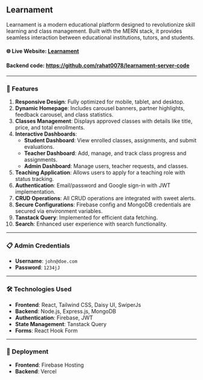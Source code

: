 ## Learnament

Learnament is a modern educational platform designed to revolutionize skill learning and class management. Built with the MERN stack, it provides seamless interaction between educational institutions, tutors, and students.

#### 🌐 Live Website: [Learnament](https://learnament.web.app/)
#### Backend code: https://github.com/rahat0078/learnament-server-code

---

### 🚀 Features

1. **Responsive Design**: Fully optimized for mobile, tablet, and desktop.
2. **Dynamic Homepage**: Includes carousel banners, partner highlights, feedback carousel, and class statistics.
3. **Classes Management**: Displays approved classes with details like title, price, and total enrollments.
4. **Interactive Dashboards**:
   - **Student Dashboard**: View enrolled classes, assignments, and submit evaluations.
   - **Teacher Dashboard**: Add, manage, and track class progress and assignments.
   - **Admin Dashboard**: Manage users, teacher requests, and classes.
5. **Teaching Application**: Allows users to apply for a teaching role with status tracking.
6. **Authentication**: Email/password and Google sign-in with JWT implementation.
7. **CRUD Operations**: All CRUD operations are integrated with sweet alerts.
8. **Secure Configurations**: Firebase config and MongoDB credentials are secured via environment variables.
9. **Tanstack Query**: Implemented for efficient data fetching.
10. **Search**: Enhanced user experience with search functionality.

---

### 📋 Admin Credentials

- **Username**: `john@doe.com`
- **Password**: `1234jJ`

---

### 🛠️ Technologies Used

- **Frontend**: React, Tailwind CSS, Daisy UI, SwiperJs
- **Backend**: Node.js, Express.js, MongoDB
- **Authentication**: Firebase, JWT
- **State Management**: Tanstack Query
- **Forms**: React Hook Form

---

### 🧾 Deployment

- **Frontend**: Firebase Hosting
- **Backend**: Vercel
